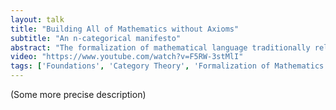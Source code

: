 ```yaml
---
layout: talk
title: "Building All of Mathematics without Axioms"
subtitle: "An n-categorical manifesto"
abstract: "The formalization of mathematical language traditionally relies on undefined terms - such as Set, Type, universes - whose properties are specified by axioms and inference rules. In this talk, I present an alternative approach in which mathematical language is entirely built from definitions. At its core are n-category constructors - an internal alternative to typing judgments - denoted as $(X : Cat_n)$ for a variable $X$, which are inductively assigned a truth value - a meaning. Defining an n-category here consists of constructing an element (a proof) of the corresponding truth value. To give meaning to these constructors, $(n-1)$-categories and $(n-1)$-functors are inductively organised as an $n$-category, resulting in a graded structure of nested $n$-categories $(Cat_{n-1} : Cat_n)$. By treating each mathematical object as an element of another object, this framework offers a natural and expressive language for higher category theory, set theory, and logic, all with vast generalisation potential. I will discuss key consequences of this approach, including its implications for fundamental notions such as sameness, size, and ∞-categories, as well as its connexions to homotopy type theory."
video: "https://www.youtube.com/watch?v=F5RW-3stMlI"
tags: ['Foundations', 'Category Theory', 'Formalization of Mathematics', 
---
```

(Some more precise description)